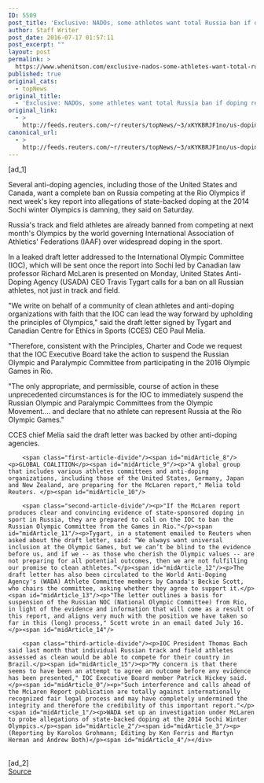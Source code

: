 ```yaml
---
ID: 5509
post_title: 'Exclusive: NADOs, some athletes want total Russia ban if doping report damning'
author: Staff Writer
post_date: 2016-07-17 01:57:11
post_excerpt: ""
layout: post
permalink: >
  https://www.whenitson.com/exclusive-nados-some-athletes-want-total-russia-ban-if-doping-report-damning/
published: true
original_cats:
  - topNews
original_title:
  - 'Exclusive: NADOs, some athletes want total Russia ban if doping report damning'
original_link:
  - >
    http://feeds.reuters.com/~r/reuters/topNews/~3/xKYKBRJF1no/us-doping-russia-usada-exclusive-idUSKCN0ZW0XH
canonical_url:
  - >
    http://feeds.reuters.com/~r/reuters/topNews/~3/xKYKBRJF1no/us-doping-russia-usada-exclusive-idUSKCN0ZW0XH
---
```

 [ad_1]
<br><div id="articleText">
<span id="midArticle_start"/>

<span id="midArticle_0"/><span class="focusParagraph" readability="7"><p><span class="articleLocatio&lt;/span&gt;n">Several anti-doping agencies, including those of the United States and Canada, want a complete ban on Russia competing at the Rio Olympics if next week's key report into allegations of state-backed doping at the 2014 Sochi winter Olympics is damning, they said on Saturday.</span></p></span><span id="midArticle_1"/><p>Russia's track and field athletes are already banned from competing at next month's Olympics by the world governing International Association of Athletics' Federations (IAAF) over widespread doping in the sport.</p><span id="midArticle_2"/><p>In a leaked draft letter addressed to the International Olympic Committee (IOC), which will be sent once the report into Sochi led by Canadian law professor Richard McLaren is presented on Monday, United States Anti-Doping Agency (USADA) CEO Travis Tygart calls for a ban on all Russian athletes, not just in track and field.</p><span id="midArticle_3"/><p>"We write on behalf of a community of clean athletes and anti-doping organizations with faith that the IOC can lead the way forward by upholding the principles of Olympics," said the draft letter signed by Tygart and Canadian Centre for Ethics in Sports (CCES) CEO Paul Melia.</p><span id="midArticle_4"/><p>"Therefore, consistent with the Principles, Charter and Code we request that the IOC Executive Board take the action to suspend the Russian Olympic and Paralympic Committee from participating in the 2016 Olympic Games in Rio.</p><span id="midArticle_5"/><p>"The only appropriate, and permissible, course of action in these unprecedented circumstances is for the IOC to immediately suspend the Russian Olympic and Paralympic Committees from the Olympic Movement.... and declare that no athlete can represent Russia at the Rio Olympic Games."</p><span id="midArticle_6"/><p>CCES chief Melia said the draft letter was backed by other anti-doping agencies.</p><span id="midArticle_7"/>
        
        <span class="first-article-divide"/><span id="midArticle_8"/><p>GLOBAL COALITION</p><span id="midArticle_9"/><p>"A global group that includes various athletes committees and anti-doping organizations, including those of the United States, Germany, Japan and New Zealand, are preparing for the McLaren report," Melia told Reuters. </p><span id="midArticle_10"/>
        
        <span class="second-article-divide"/><p>"If the McLaren report produces clear and convincing evidence of state-sponsored doping in sport in Russia, they are prepared to call on the IOC to ban the Russian Olympic Committee from the Games in Rio."</p><span id="midArticle_11"/><p>Tygart, in a statement emailed to Reuters when asked about the draft letter, said: “We always want universal inclusion at the Olympic Games, but we can’t be blind to the evidence before us, and if we -- as those who cherish the Olympic values -- are not preparing for all potential outcomes, then we are not fulfilling our promise to clean athletes.”</p><span id="midArticle_12"/><p>The draft letter has also been circulated to the World Anti-Doping Agency's (WADA) Athlete Committee members by Canada's Beckie Scott, who chairs the committee, asking whether they agree to support it.</p><span id="midArticle_13"/><p>"The letter outlines a basis for suspension of the Russian NOC (National Olympic Committee) from Rio, in light of the evidence and information that will come as a result of this report, and aligns very much with the position we have taken so far in this (long) process," Scott wrote in an email dated July 16.</p><span id="midArticle_14"/>
        
        <span class="third-article-divide"/><p>IOC President Thomas Bach said last month that individual Russian track and field athletes assessed as clean would be able to compete for their country in Brazil.</p><span id="midArticle_15"/><p>"My concern is that there seems to have been an attempt to agree an outcome before any evidence has been presented," IOC Executive Board member Patrick Hickey said.</p><span id="midArticle_0"/><p>"Such interference and calls ahead of the McLaren Report publication are totally against internationally recognized fair legal process and may have completely undermined the integrity and therefore the credibility of this important report."</p><span id="midArticle_1"/><p>WADA set up an investigation under McLaren to probe allegations of state-backed doping at the 2014 Sochi Winter Olympics.</p><span id="midArticle_2"/><span id="midArticle_3"/><p> (Reporting by Karolos Grohmann; Editing by Ken Ferris and Martyn Herman and Andrew Both)</p><span id="midArticle_4"/></div>
<br>[ad_2]
<br><a href="http://feeds.reuters.com/~r/reuters/topNews/~3/xKYKBRJF1no/us-doping-russia-usada-exclusive-idUSKCN0ZW0XH">Source </a>